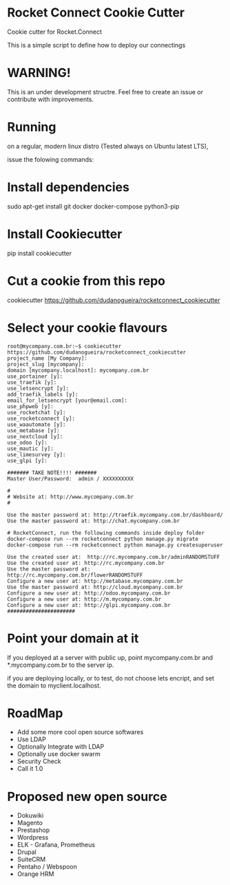 # Rocket Connect Cookie Cutter
Cookie cutter for Rocket.Connect

This is a simple script to define how to deploy our connectings

WARNING!
======================
This is an under development structre. Feel free to create an issue or contribute with improvements.


Running
======================
on a regular, modern linux distro (Tested always on Ubuntu latest LTS), 

issue the folowing commands:

Install dependencies
======================
sudo apt-get install git docker docker-compose python3-pip

Install Cookiecutter
====================
pip install cookiecutter

Cut a cookie from this repo
===========
cookiecutter https://github.com/dudanogueira/rocketconnect_cookiecutter

Select your cookie flavours
===========

    root@mycompany.com.br:~$ cookiecutter https://github.com/dudanogueira/rocketconnect_cookiecutter
    project_name [My Company]: 
    project_slug [mycompany]: 
    domain [mycompany.localhost]: mycompany.com.br
    use_portainer [y]: 
    use_traefik [y]: 
    use_letsencrypt [y]: 
    add_traefik_labels [y]: 
    email_for_letsencrypt [your@email.com]: 
    use_phpweb [y]: 
    use_rocketchat [y]: 
    use_rocketconnect [y]: 
    use_waautomate [y]: 
    use_metabase [y]: 
    use_nextcloud [y]: 
    use_odoo [y]: 
    use_mautic [y]: 
    use_limesurvey [y]: 
    use_glpi [y]: 

    ####### TAKE NOTE!!!! #######
    Master User/Password:  admin / XXXXXXXXXX

    #
    # Website at: http://www.mycompany.com.br
    #

    Use the master password at: http://traefik.mycompany.com.br/dashboard/
    Use the master password at: http://chat.mycompany.com.br

    # RocketConnect, run the following commands inside deploy folder
    docker-compose run --rm rocketconnect python manage.py migrate
    docker-compose run --rm rocketconnect python manage.py createsuperuser

    Use the created user at:  http://rc.mycompany.com.br/adminRANDOMSTUFF
    Use the created user at: http://rc.mycompany.com.br
    Use the master password at: http://rc.mycompany.com.br/flowerRANDOMSTUFF
    Configure a new user at: http://metabase.mycompany.com.br
    Use the master password at: http://cloud.mycompany.com.br
    Configure a new user at: http://odoo.mycompany.com.br
    Configure a new user at: http://m.mycompany.com.br
    Configure a new user at: http://glpi.mycompany.com.br
    ######################

Point your domain at it
===========
If you deployed at a server with public up, point mycompany.com.br and *.mycompany.com.br to the server ip.

if you are deploying locally, or to test, do not choose lets encript, and set the domain to myclient.localhost.

RoadMap
===========
- Add some more cool open source softwares
- Use LDAP
- Optionally Integrate with LDAP
- Optionally use docker swarm
- Security Check
- Call it 1.0

Proposed new open source
===========
- Dokuwiki
- Magento
- Prestashop
- Wordpress
- ELK - Grafana, Prometheus
- Drupal
- SuiteCRM
- Pentaho / Webspoon
- Orange HRM